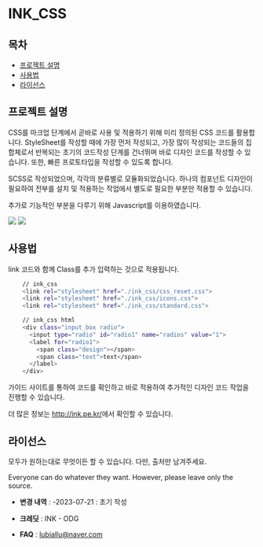 # INK_CSS

## 목차

- [프로젝트 설명](#프로젝트-설명)
- [사용법](#사용법)
- [라이선스](#라이선스)

## 프로젝트 설명

CSS를 마크업 단계에서 곧바로 사용 및 적용하기 위해 미리 정의된 CSS 코드를 활용합니다.
StyleSheet를 작성할 때에 가장 먼저 작성되고, 가장 많이 작성되는 코드들의 집합체로서 반복되는 초기의 코드작성 단계를 건너뛰며 바로 디자인 코드를 작성할 수 있습니다.
또한, 빠른 프로토타입을 작성할 수 있도록 합니다.

SCSS로 작성되었으며, 각각의 분류별로 모듈화되었습니다.
하나의 컴포넌트 디자인이 필요하여 전부를 설치 및 적용하는 작업에서 별도로 필요한 부분만 적용할 수 있습니다.

추가로 기능적인 부분을 다루기 위해 Javascript를 이용하였습니다.

<div align="left">
	<img src="https://img.shields.io/badge/css-#1572B6?style=flat&logo=css&logoColor=white" />
  <img src="https://img.shields.io/badge/css-CC6699?style=flat&logo=css&logoColor=white" />
</div>


## 사용법

link 코드와 함께 Class를 추가 입력하는 것으로 적용됩니다.

```sh
    // ink_css
    <link rel="stylesheet" href="./ink_css/css_reset.css">
    <link rel="stylesheet" href="./ink_css/icons.css">
    <link rel="stylesheet" href="./ink_css/standard.css">

    // ink_css html
    <div class="input_box radio">
      <input type="radio" id="radio1" name="radios" value="1">
      <label for="radio1">
        <span class="design"></span>
        <span class="text">text</span>
      </label>
    </div>
```

가이드 사이트를 통하여 코드를 확인하고 바로 적용하여 추가적인 디자인 코드 작업을 진행할 수 있습니다.

더 많은 정보는 <a href="http://ink.pe.kr/">http://ink.pe.kr/</a>에서 확인할 수 있습니다.

## 라이선스
모두가 원하는대로 무엇이든 할 수 있습니다.
다만, 출처만 남겨주세요.

Everyone can do whatever they want.
However, please leave only the source.


- **변경 내역** :
-2023-07-21 : 초기 작성

- **크레딧** : INK - ODG

- **FAQ** : lubiallu@naver.com

